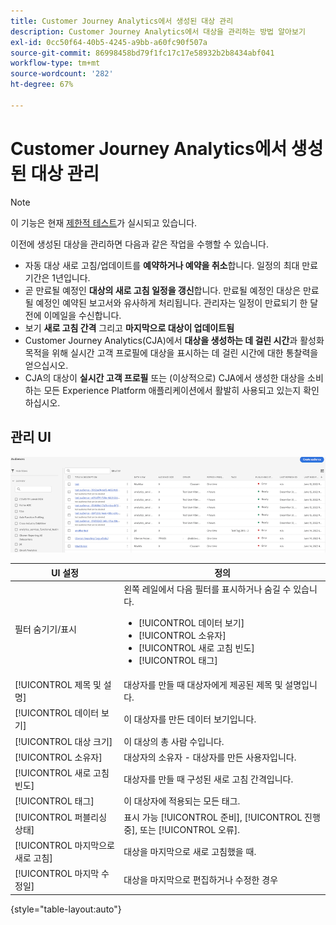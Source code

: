 ```yaml
---
title: Customer Journey Analytics에서 생성된 대상 관리
description: Customer Journey Analytics에서 대상을 관리하는 방법 알아보기
exl-id: 0cc50f64-40b5-4245-a9bb-a60fc90f507a
source-git-commit: 86998458bd79f1fc17c17e58932b2b8434abf041
workflow-type: tm+mt
source-wordcount: '282'
ht-degree: 67%

---
```


# Customer Journey Analytics에서 생성된 대상 관리

>[!NOTE]
>
>이 기능은 현재 [제한적 테스트](/help/release-notes/releases.md)가 실시되고 있습니다.

이전에 생성된 대상을 관리하면 다음과 같은 작업을 수행할 수 있습니다.

* 자동 대상 새로 고침/업데이트를 **예약하거나 예약을 취소**&#x200B;합니다. 일정의 최대 만료 기간은 1년입니다.
* 곧 만료될 예정인 **대상의 새로 고침 일정을 갱신**&#x200B;합니다. 만료될 예정인 대상은 만료될 예정인 예약된 보고서와 유사하게 처리됩니다. 관리자는 일정이 만료되기 한 달 전에 이메일을 수신합니다.
* 보기 **새로 고침 간격** 그리고 **마지막으로 대상이 업데이트됨**
* Customer Journey Analytics(CJA)에서 **대상을 생성하는 데 걸린 시간**&#x200B;과 활성화 목적을 위해 실시간 고객 프로필에 대상을 표시하는 데 걸린 시간에 대한 통찰력을 얻으십시오.
* CJA의 대상이 **실시간 고객 프로필** 또는 (이상적으로) CJA에서 생성한 대상을 소비하는 모든 Experience Platform 애플리케이션에서 활발히 사용되고 있는지 확인하십시오.

## 관리 UI

![](assets/manage.png)

| UI 설정 | 정의 |
| --- | --- |
| 필터 숨기기/표시 | 왼쪽 레일에서 다음 필터를 표시하거나 숨길 수 있습니다. <ul><li>[!UICONTROL 데이터 보기]</li><li>[!UICONTROL 소유자]</li><li>[!UICONTROL 새로 고침 빈도]</li><li>[!UICONTROL 태그]</li></ul> |
| [!UICONTROL 제목 및 설명] | 대상자를 만들 때 대상자에게 제공된 제목 및 설명입니다. |
| [!UICONTROL 데이터 보기] | 이 대상자를 만든 데이터 보기입니다. |
| [!UICONTROL 대상 크기] | 이 대상의 총 사람 수입니다. |
| [!UICONTROL 소유자] | 대상자의 소유자 - 대상자를 만든 사용자입니다. |
| [!UICONTROL 새로 고침 빈도] | 대상자를 만들 때 구성된 새로 고침 간격입니다. |
| [!UICONTROL 태그] | 이 대상자에 적용되는 모든 태그. |
| [!UICONTROL 퍼블리싱 상태] | 표시 가능 [!UICONTROL 준비], [!UICONTROL 진행 중], 또는 [!UICONTROL 오류]. |
| [!UICONTROL  마지막으로 새로 고침] | 대상을 마지막으로 새로 고침했을 때. |
| [!UICONTROL 마지막 수정일] | 대상을 마지막으로 편집하거나 수정한 경우 |

{style=&quot;table-layout:auto&quot;}
